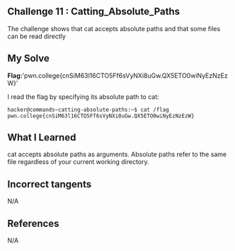 
## Challenge 11 : Catting_Absolute_Paths

The challenge shows that cat accepts absolute paths and that some
files can be read directly

## My Solve
**Flag:**'pwn.college{cnSiM63l16CTO5Ff6sVyNXi8uGw.QX5ETO0wiNyEzNzEzW}'

I read the flag by specifying its absolute path to cat:
```
hacker@commands~catting-absolute-paths:~$ cat /flag
pwn.college{cnSiM63l16CTO5Ff6sVyNXi8uGw.QX5ETO0wiNyEzNzEzW}
```

## What I Learned

cat accepts absolute paths as arguments.
Absolute paths refer to the same file regardless of your current
working directory.


## Incorrect tangents
N/A



## References
N/A
